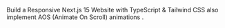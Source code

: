 Build a Responsive Next.js 15 Website with TypeScript & Tailwind CSS also implement AOS (Animate On Scroll) animations .
